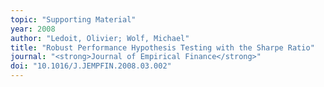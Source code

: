```yaml
---
topic: "Supporting Material"
year: 2008
author: "Ledoit, Olivier; Wolf, Michael"
title: "Robust Performance Hypothesis Testing with the Sharpe Ratio"
journal: "<strong>Journal of Empirical Finance</strong>"
doi: "10.1016/J.JEMPFIN.2008.03.002"
---
```

